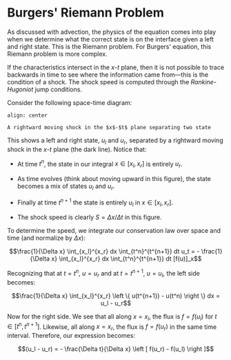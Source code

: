 # Burgers' Riemann Problem

As discussed with advection, the physics of the equation comes into
play when we determine what the correct state is on the interface
given a left and right state.  This is the Riemann problem.  For Burgers'
equation, this Riemann problem is more complex.

If the characteristics intersect in the $x$-$t$ plane, then it is not
possible to trace backwards in time to see where the information came
from&mdash;this is the condition of a shock.  The shock speed
is computed through the _Rankine-Hugoniot_ jump conditions.

Consider the following space-time diagram:

```{figure} rh.png
align: center

A rightward moving shock in the $x$-$t$ plane separating two state
```

This shows a left and right state, $u_l$ and $u_r$, separated by a rightward
moving shock in the $x$-$t$ plane (the dark line). Notice that:

* At time $t^n$, the state in our integral $x \in [x_l, x_r]$ is entirely $u_r$.

* As time evolves (think about moving upward in this figure), the state becomes
  a mix of states $u_l$ and $u_r$.
  
* Finally at time $t^{n+1}$ the state is entirely $u_l$ in $x \in [x_l, x_r]$.

* The shock speed is clearly $S = \Delta x / \Delta t$ in this figure.

To determine the speed, we integrate our conservation law over space and time (and normalize by $\Delta x$):

$$\frac{1}{\Delta x} \int_{x_l}^{x_r} dx \int_{t^n}^{t^{n+1}} dt u_t = - \frac{1}{\Delta x} \int_{x_l}^{x_r} dx \int_{t^n}^{t^{n+1}} dt [f(u)]_x$$

Recognizing that at $t = t^n$, $u = u_r$ and at $t = t^{n+1}$, $u = u_l$, the left side becomes:

$$\frac{1}{\Delta x} \int_{x_l}^{x_r} \left \{ u(t^{n+1}) - u(t^n) \right \} dx = u_l - u_r$$

Now for the right side.  We see that all along $x = x_l$, the flux is $f = f(u_l)$ for $t \in [t^n, t^{n+1}]$.
Likewise, all along $x = x_r$, the flux is $f = f(u_r)$ in the same time interval.  Therefore, our expression becomes:

$$(u_l - u_r) = - \frac{\Delta t}{\Delta x} \left [ f(u_r) - f(u_l) \right ]$$
